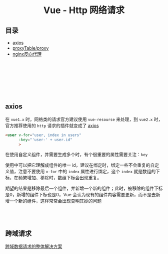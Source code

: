 # <div align="center">Vue - Http 网络请求</div>

## 目录

- [axios](#axios)
- [proxyTable/proxy](#proxytableproxy)
- [nginx反向代理](#nginx反向代理)

<br><br><br><br><br><br>

## axios

在 `vue1.x` 时，网络类的请求官方建议使用 `vue-resourse` 来处理，到 `vue2.x` 时，官方推荐使用的 `http` 请求的插件就变成了 [axios](https://github.com/axios/axios)

```html
<user v-for="user, index in users"      
      :key="'user-' + user.id"
      >
```
在使用自定义组件，并需要生成多个时，有个很重要的属性需要关注：`key`

使用中可以把它理解成组件的唯一 id，建议在绑定时，绑定一些不会重复的自定义值，注意不要使用 `v-for` 中的 `index` 属性进行绑定，这个 `index` 就是数组的下标，在频繁增加、移除时，数组下标会出现重复。

期望的结果是移除最后一个组件，并新增一个新的组件；此时，被移除的组件下标是0，新增的组件下标也是0，Vue 会认为现有的组件内容需要更新，而不是去新增一个新的组件，这样常常会出现莫明其妙的问题

<br><br>

## 跨域请求

[跨域数据请求的整体解决方案](https://github.com/TerryZ/js-develop-skill-summary/blob/master/vue-ie9.md#http%E7%BD%91%E7%BB%9C%E8%AF%B7%E6%B1%82%E8%B7%A8%E5%9F%9F)
